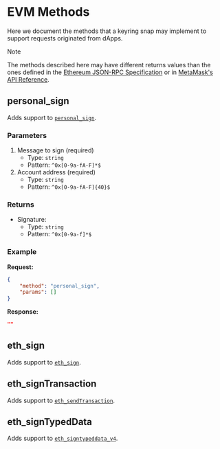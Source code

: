 # EVM Methods

Here we document the methods that a keyring snap may implement to support
requests originated from dApps.

> [!NOTE]
> The methods described here may have different returns values than the ones
> defined in the [Ethereum JSON-RPC Specification][execution-api] or in
> [MetaMask's API Reference][metamask-api-reference].

## personal_sign

Adds support to [`personal_sign`][personal-sign].

### Parameters

1. Message to sign (required)
   - Type: `string`
   - Pattern: `^0x[0-9a-fA-F]*$`
2. Account address (required)
   - Type: `string`
   - Pattern: `^0x[0-9a-fA-F]{40}$`

### Returns

- Signature:
  - Type: `string`
  - Pattern: `^0x[0-9a-f]*$`

### Example

**Request:**

```json
{
    "method": "personal_sign",
    "params": []
}
```

**Response:**

```json
""
```

## eth_sign

Adds support to [`eth_sign`][eth-sign].

## eth_signTransaction

Adds support to [`eth_sendTransaction`][eth-send-transaction].

## eth_signTypedData

Adds support to [`eth_signtypeddata_v4`][eth-sign-typed-data].

[execution-api]: https://ethereum.github.io/execution-apis/api-documentation/
[metamask-api-reference]: https://docs.metamask.io/wallet/reference/
[personal-sign]: https://docs.metamask.io/wallet/reference/personal_sign/
[eth-sign-typed-data]: https://docs.metamask.io/wallet/reference/eth_signtypeddata_v4/
[eth-sign]: https://docs.metamask.io/wallet/concepts/signing-methods/#eth_sign
[eth-send-transaction]: https://docs.metamask.io/wallet/reference/eth_sendtransaction/
